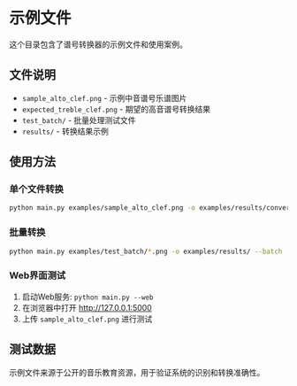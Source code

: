 # 示例文件

这个目录包含了谱号转换器的示例文件和使用案例。

## 文件说明

- `sample_alto_clef.png` - 示例中音谱号乐谱图片
- `expected_treble_clef.png` - 期望的高音谱号转换结果
- `test_batch/` - 批量处理测试文件
- `results/` - 转换结果示例

## 使用方法

### 单个文件转换
```bash
python main.py examples/sample_alto_clef.png -o examples/results/converted.png
```

### 批量转换
```bash
python main.py examples/test_batch/*.png -o examples/results/ --batch
```

### Web界面测试
1. 启动Web服务: `python main.py --web`
2. 在浏览器中打开 http://127.0.0.1:5000
3. 上传 `sample_alto_clef.png` 进行测试

## 测试数据

示例文件来源于公开的音乐教育资源，用于验证系统的识别和转换准确性。
